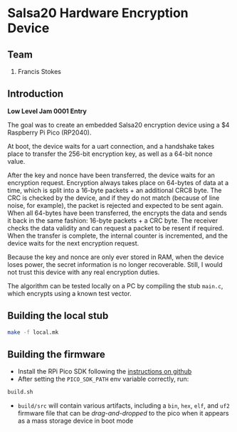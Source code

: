 # Salsa20 Hardware Encryption Device

## Team

1. Francis Stokes

## Introduction

**Low Level Jam 0001 Entry**

The goal was to create an embedded Salsa20 encryption device using a $4 Raspberry Pi Pico (RP2040).

At boot, the device waits for a uart connection, and a handshake takes place to transfer the 256-bit encryption key, as well as a 64-bit nonce value.

After the key and nonce have been transferred, the device waits for an encryption request. Encryption always takes place on 64-bytes of data at a time, which is split into a 16-byte packets + an additional CRC8 byte. The CRC is checked by the device, and if they do not match (because of line noise, for example), the packet is rejected and expected to be sent again. When all 64-bytes have been transferred, the encrypts the data and sends it back in the same fashion: 16-byte packets + a CRC byte. The receiver checks the data validity and can request a packet to be resent if required. When the transfer is complete, the internal counter is incremented, and the device waits for the next encryption request.

Because the key and nonce are only ever stored in RAM, when the device loses power, the secret information is no longer recoverable. Still, I would not trust this device with any real encryption duties.

The algorithm can be tested locally on a PC by compiling the stub `main.c`, which encrypts using a known test vector.

## Building the local stub

```bash
make -f local.mk
```

## Building the firmware

- Install the RPi Pico SDK following the [instructions on github](https://github.com/raspberrypi/pico-sdk)
- After setting the `PICO_SDK_PATH` env variable correctly, run:

```bash
build.sh
```

- `build/src` will contain various artifacts, including a `bin`, `hex`, `elf`, and `uf2` firmware file that can be *drag-and-dropped* to the pico when it appears as a mass storage device in boot mode
